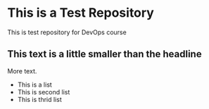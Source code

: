 # This is a Test Repository

This is test repository for DevOps course

## This text is a little smaller than the headline

More text.

* This is a list
* This is second list
* This is thrid list
